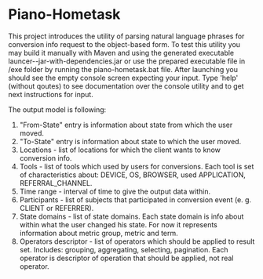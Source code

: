 # Piano-Hometask

This project introduces the utility of parsing natural language phrases for conversion info request to the object-based form. To test this utility you may build it manually with Maven and using the generated executable launcer-<VERSION>-jar-with-dependencies.jar or use the prepared executable file in /exe folder by running the piano-hometask.bat file.
After launching you should see the empty console screen expecting your input. Type 'help' (without qoutes) to see documentation over the console utility and to get next instructions for input. 

The output model is following:
1) "From-State" entry is information about state from which the user moved.
2) "To-State" entry is information about state to which the user moved.
3) Locations - list of locations for which the client wants to know conversion info.
4) Tools - list of tools which used by users for conversions. Each tool is set of characteristics about: DEVICE, OS, BROWSER, used APPLICATION, REFERRAL_CHANNEL.
5) Time range - interval of time to give the output data within.
6) Participants - list of subjects that participated in conversion event (e. g. CLIENT or REFERRER).
7) State domains - list of state domains. Each state domain is info about within what the user changed his state. For now it represents information about metric group, metric and term.
8) Operators descriptor - list of operators which should be applied to result set. Includes: grouping, aggregating, selecting, pagination. Each operator is descriptor of operation that should be applied, not real operator.